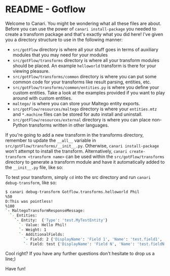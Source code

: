 # README - Gotflow

Welcome to Canari. You might be wondering what all these files are about. Before you can use the power of
`canari install-package` you needed to create a transform package and that's exactly what you did here! I've given you a
directory structure to use in the following manner:

* `src/gotFlow` directory is where all your stuff goes in terms of auxiliary modules that you may need for your
  modules
* `src/gotFlow/transforms` directory is where all your transform modules should be placed. An example
  `helloworld` transform is there for your viewing pleasure.
* `src/gotFlow/transforms/common` directory is where you can put some common code for your transforms like result
  parsing, entities, etc.
* `src/gotFlow/transforms/common/entities.py` is where you define your custom entities. Take a look at the
  examples provided if you want to play around with custom entities.
* `maltego/` is where you can store your Maltego entity exports.
* `src/gotFlow/resources/maltego` directory is where your `entities.mtz` and `*.machine` files can be stored for auto
  install and uninstall.
* `src/gotFlow/resources/external` directory is where you can place non-Python transforms written in other languages.

If you're going to add a new transform in the transforms directory, remember to update the `__all__` variable in
`src/gotFlow/transforms/__init__.py`. Otherwise, `canari install-package` won't attempt to install the transform.
Alternatively, `canari create-transform <transform name>` can be used within the `src/gotFlow/transforms` directory
to generate a transform module and have it automatically added to the `__init__.py` file, like so:

To test your transform, simply `cd` into the src directory and run `canari debug-transform`, like so:

```bash
$ canari debug-transform Gotflow.transforms.helloworld Phil
%50
D:This was pointless!
%100
`- MaltegoTransformResponseMessage:
  `- Entities:
    `- Entity:  {'Type': 'test.MyTestEntity'}
      `- Value: Hello Phil!
      `- Weight: 1
      `- AdditionalFields:
        `- Field: 2 {'DisplayName': 'Field 1', 'Name': 'test.field1', 'MatchingRule': 'strict'}
        `- Field: test {'DisplayName': 'Field N', 'Name': 'test.fieldN', 'MatchingRule': 'strict'}
```

Cool right? If you have any further questions don't hesitate to drop us a line;)

Have fun!